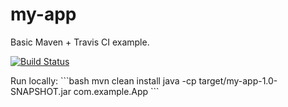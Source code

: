 # my-app

Basic Maven + Travis CI example.

[![Build Status](https://travis-ci.com/YOUR_GITHUB_USERNAME/my-app.svg?branch=main)](https://travis-ci.com/YOUR_GITHUB_USERNAME/my-app)

Run locally:
\`\`\`bash
mvn clean install
java -cp target/my-app-1.0-SNAPSHOT.jar com.example.App
\`\`\`
